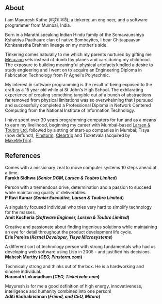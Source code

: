 
## About

I am Mayuresh Kathe (मयुरेश काठे); a tinkerer, an engineer, and a software programmer from Mumbai, India.

Born in a Marathi speaking Indian Hindu family of the Somavaunshiya Kshatriya Paathaare clan of native Bombayites, I bear Chitaapaavan Konkanastha Brahmin lineage on my mother's side.

Tinkering comes naturally to me which my parents nurtured by gifting me [Meccano](http://www.meccano.com/) sets instead of dumb toy planes and cars during my childhood. The exposure to building meaningful physical artefacts kindled a desire to study engieering and I went on to acquire an Engineering Diploma in Fabrication Technology from Fr Agnel's Polytechnic.

My interest in software programming is the result of being exposed to the craft as a 15 year old while at St John's High School. The exhilarating experience of creating something tangible out of a bunch of abstractions far removed from physical limitations was so overwhelming that I pursued and successfully completed a Professional Diploma in Network Centered Computing from the National Institute of Information Technology.

I have spent over 30 years programming computers for fun and as a means to earn my livelihood, beginning my career with Mumbai-based [Larsen & Toubro Ltd](https://larsentoubro.com/), followed by a string of start-up companies in Mumbai; Tisya (now defunct), [Pinstorm](https://www.pinstorm.com/), [Cleartrip](https://www.cleartrip.com/) and Ticketvala (acquired by [MakeMyTrip](https://www.makemytrip.com/)).

## References

Comes with a missionary zeal to move computer systems 10 steps ahead at a time.  
**Farokh Sidhwa (_Senior DGM, Larsen & Toubro Limited_)**

Person with a tremendous drive, determination and a passion to succeed while maintaining quality of deliverables.  
**P Ravi Kumar (_Senior Executive, Larsen & Toubro Limited_)**

A singularly focused individual who tries very hard to simplify technology for the masses.  
**Amit Kucheria (_Software Engineer, Larsen & Toubro Limited_)**

Creative and passionate about finding ingenious solutions while maintaining an eye for detail throughout the product development life cycle.  
**Erle Pereira (_Kernel Developer, Tisya Microsystems_)**

A different sort of technology person with strong fundamentals who had us developing web software using Lisp in 2005 - and justified his decisions.  
**Mahesh Murthy (_CEO, Pinstorm.com_)**

Technically strong and thinks out of the box. He is a hardworking and sincere individual.  
**Haranath Lokanadham (_CEO, Ticketvala.com_)**

Mayuresh is for me a good definition of high energy, innovativeness, intelligence and humanity combined into one person!  
**Aditi Radhakrishnan (_Friend, and CEO, Mitara_)**
